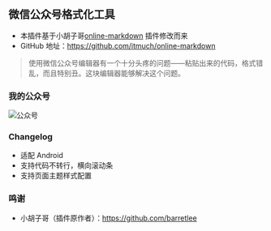 ## 微信公众号格式化工具

- 本插件基于小胡子哥[online-markdown](https://github.com/barretlee/online-markdown) 插件修改而来
- GitHub 地址：<https://github.com/itmuch/online-markdown>

> 使用微信公众号编辑器有一个十分头疼的问题——粘贴出来的代码，格式错乱，而且特别丑。这块编辑器能够解决这个问题。

### 我的公众号
![公众号](http://www.ityouknow.com/assets/images/java.jpg)

### Changelog

- 适配 Android
- 支持代码不转行，横向滚动条
- 支持页面主题样式配置

### 鸣谢
* 小胡子哥（插件原作者）：<https://github.com/barretlee>
